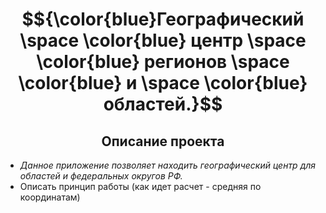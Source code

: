 # $${\color{blue}Географический \space \color{blue} центр \space \color{blue} регионов \space \color{blue} и \space \color{blue}областей.}$$ 
  
<h2 align="center">Описание проекта</h2>

  - _Данное приложение позволяет находить географический центр для областей и федеральных округов РФ._
  - Описать принцип работы (как идет расчет - средняя по координатам)
